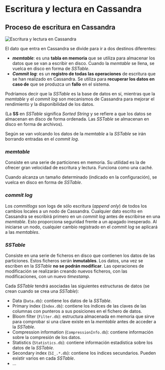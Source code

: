 # Escritura y lectura en Cassandra

## Proceso de escritura en Cassandra

![Escritura y lectura en Cassandra](./Imágenes/Escritura.svg)

El dato que entra en Cassandra se divide para ir a dos destinos diferentes:

* ***memtable***: es una **tabla en memoria** que se utiliza para almacenar los datos que se van a escribir en disco. Cuando la *memtable* se llena, se vuelca en disco en forma de *SSTable*.
* ***Commit log***: es un **registro de todas las operaciones** de escritura que se han realizado en Cassandra. Se utiliza para **recuperar los datos en caso de** que se produzca un **fallo** en el sistema.

Podríamos decir que la *SSTable* es la base de datos en sí, mientras que la *memtable* y el *commit log* son mecanismos de Cassandra para mejorar el rendimiento y la disponibilidad de los datos.

(La **SS** en *SSTable* significa *Sorted String* y se refiere a que los datos se almacenan en disco de forma ordenada. Las *SSTable* se almacenan en disco en forma de archivos).

Según se van volcando los datos de la *memtable* a la *SSTable* se irán borrando entradas en el *commit log*.

### *memtable*

Consiste en una serie de particiones en memoria. Su utilidad es la de ofrecer gran velocidad de escritura y lectura. Funciona como una caché.

Cuando alcanza un tamaño determinado (indicado en la configuración), se vuelca en disco en forma de *SSTable*.

### *commit log*

Los *commitlogs* son logs de sólo escritura (*append only*) de todos los cambios locales a un nodo de Cassandra. Cualquier dato escrito en Cassandra se escribirá primero en un *commit log* antes de escribirse en una *memtable*. Esto proporciona seguridad frente a un apagado inesperado. Al iniciarse un nodo, cualquier cambio registrado en el *commit log* se aplicará a las *memtables*.

### *SSTable*

Consiste en una serie de ficheros en disco que contienen los datos de las particiones. Estos ficheros serán **inmutables**. Los datos, una vez se escriben en la *SSTable* **no se podrán modificar**. Las operaciones de modificación se realizarán creando nuevos ficheros, con las modificaciones, con un nuevo *timestamp*.

Cada *SSTable* tendrá asociadas las siguientes estructuras de datos (se crean cuando se crea una *SSTable*):

* Data (`Data.db`): contiene los datos de la *SSTable*.
* Primary index (`Index.db`): contiene los índices de las claves de las columnas con punteros a sus posiciones en el fichero de datos.
* Bloom filter (`Filter.db`): estructura almacenada en memoria que sirve para comprobar si una clave existe en la *memtable* antes de acceder a la *SSTable*.
* Compression information (`CompressionInfo.db`): contiene información sobre la compresión de los datos.
* Statistics (`Statistics.db`): contiene información estadística sobre los datos de la *SSTable*.
* Secondary index (`SI_.*.db`): contiene los índices secundarios. Pueden existir varios en cada *SSTable*.
* ...
